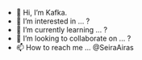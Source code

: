 - 👋 Hi, I’m Kafka.
- 👀 I’m interested in ... ?
- 🌱 I’m currently learning ... ?
- 💞️ I’m looking to collaborate on ... ?
- 📫 How to reach me ... @SeiraAiras

